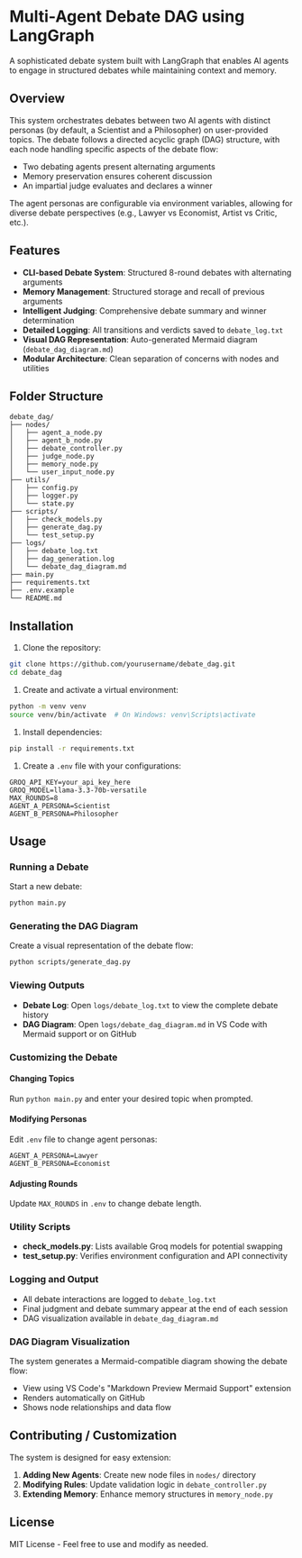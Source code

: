 # Multi-Agent Debate DAG using LangGraph

A sophisticated debate system built with LangGraph that enables AI agents to engage in structured debates while maintaining context and memory.

## Overview

This system orchestrates debates between two AI agents with distinct personas (by default, a Scientist and a Philosopher) on user-provided topics. The debate follows a directed acyclic graph (DAG) structure, with each node handling specific aspects of the debate flow:

- Two debating agents present alternating arguments
- Memory preservation ensures coherent discussion
- An impartial judge evaluates and declares a winner

The agent personas are configurable via environment variables, allowing for diverse debate perspectives (e.g., Lawyer vs Economist, Artist vs Critic, etc.).

## Features

- **CLI-based Debate System**: Structured 8-round debates with alternating arguments
- **Memory Management**: Structured storage and recall of previous arguments
- **Intelligent Judging**: Comprehensive debate summary and winner determination
- **Detailed Logging**: All transitions and verdicts saved to `debate_log.txt`
- **Visual DAG Representation**: Auto-generated Mermaid diagram (`debate_dag_diagram.md`)
- **Modular Architecture**: Clean separation of concerns with nodes and utilities

## Folder Structure

```plaintext
debate_dag/
├── nodes/
│   ├── agent_a_node.py
│   ├── agent_b_node.py
│   ├── debate_controller.py
│   ├── judge_node.py
│   ├── memory_node.py
│   └── user_input_node.py
├── utils/
│   ├── config.py
│   ├── logger.py
│   └── state.py
├── scripts/
│   ├── check_models.py
│   ├── generate_dag.py
│   └── test_setup.py
├── logs/
│   ├── debate_log.txt
│   ├── dag_generation.log
│   └── debate_dag_diagram.md
├── main.py
├── requirements.txt
├── .env.example
└── README.md
```

## Installation

1. Clone the repository:

```bash
git clone https://github.com/yourusername/debate_dag.git
cd debate_dag
```

1. Create and activate a virtual environment:

```bash
python -m venv venv
source venv/bin/activate  # On Windows: venv\Scripts\activate
```

1. Install dependencies:

```bash
pip install -r requirements.txt
```

1. Create a `.env` file with your configurations:

```env
GROQ_API_KEY=your_api_key_here
GROQ_MODEL=llama-3.3-70b-versatile
MAX_ROUNDS=8
AGENT_A_PERSONA=Scientist
AGENT_B_PERSONA=Philosopher
```

## Usage

### Running a Debate

Start a new debate:

```bash
python main.py
```

### Generating the DAG Diagram

Create a visual representation of the debate flow:

```bash
python scripts/generate_dag.py
```

### Viewing Outputs

- **Debate Log**: Open `logs/debate_log.txt` to view the complete debate history
- **DAG Diagram**: Open `logs/debate_dag_diagram.md` in VS Code with Mermaid support or on GitHub

### Customizing the Debate

#### Changing Topics

Run `python main.py` and enter your desired topic when prompted.

#### Modifying Personas

Edit `.env` file to change agent personas:

```env
AGENT_A_PERSONA=Lawyer
AGENT_B_PERSONA=Economist
```

#### Adjusting Rounds

Update `MAX_ROUNDS` in `.env` to change debate length.

### Utility Scripts

- **check_models.py**: Lists available Groq models for potential swapping
- **test_setup.py**: Verifies environment configuration and API connectivity

### Logging and Output

- All debate interactions are logged to `debate_log.txt`
- Final judgment and debate summary appear at the end of each session
- DAG visualization available in `debate_dag_diagram.md`

### DAG Diagram Visualization

The system generates a Mermaid-compatible diagram showing the debate flow:

- View using VS Code's "Markdown Preview Mermaid Support" extension
- Renders automatically on GitHub
- Shows node relationships and data flow

## Contributing / Customization

The system is designed for easy extension:

1. **Adding New Agents**: Create new node files in `nodes/` directory
2. **Modifying Rules**: Update validation logic in `debate_controller.py`
3. **Extending Memory**: Enhance memory structures in `memory_node.py`

## License

MIT License - Feel free to use and modify as needed.
